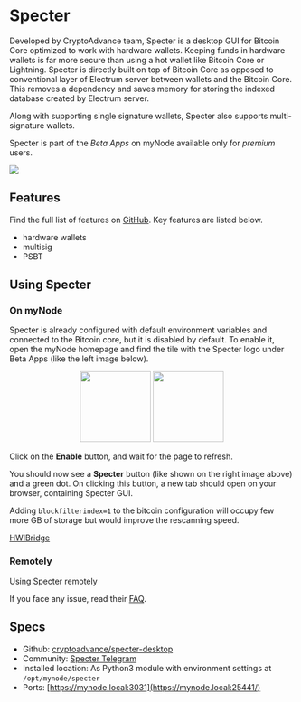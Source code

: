 # Specter

Developed by CryptoAdvance team, Specter is a desktop GUI for Bitcoin Core optimized to work with hardware wallets. Keeping funds in hardware wallets is far more secure than using a hot wallet like Bitcoin Core or Lightning. Specter is directly built on top of Bitcoin Core as opposed to conventional layer of Electrum server between wallets and the Bitcoin Core. This removes a dependency and saves memory for storing the indexed database created by Electrum server.

Along with supporting single signature wallets, Specter also supports multi-signature wallets.

Specter is part of the *Beta Apps* on myNode available only for *premium* users.

![](/images/multisig/specter/wallets.png)

## Features

Find the full list of features on [GitHub](https://github.com/cryptoadvance/specter-desktop). Key features are listed below.

- hardware wallets
- multisig
- PSBT

## Using Specter

### On myNode

Specter is already configured with default environment variables and connected to the Bitcoin core, but it is disabled by default. To enable it, open the myNode homepage and find the tile with the Specter logo under Beta Apps (like the left image below).
<center>
  <figure>
    <img src="/images/multisig/specter/disabled.png" alt="" style="width: 125px">
    <img src="/images/multisig/specter/enabled.png" alt="" style="width: 125px">
  </figure>
</center>

Click on the **Enable** button, and wait for the page to refresh.

You should now see a **Specter** button (like shown on the right image above) and a green dot. On clicking this button, a new tab should open on your browser, containing Specter GUI.

Adding `blockfilterindex=1` to the bitcoin configuration will occupy few more GB of storage but would improve the rescanning speed.

[HWIBridge](https://github.com/cryptoadvance/specter-desktop/blob/master/docs/hwibridge.md)

### Remotely

Using Specter remotely

If you face any issue, read their [FAQ](https://github.com/cryptoadvance/specter-desktop/blob/master/docs/faq.md).

## Specs

- Github: [cryptoadvance/specter-desktop](https://github.com/cryptoadvance/specter-desktop)
- Community: [Specter Telegram](https://t.me/spectersupport)
- Installed location: As Python3 module with environment settings at `/opt/mynode/specter`
- Ports: [https://mynode.local:3031](https://mynode.local:25441/)
